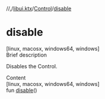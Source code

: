//[.](../../index.md)/[libui.ktx](../index.md)/[Control](index.md)/[disable](disable.md)



# disable  
[linux, macosx, windows64, windows]  
Brief description  


Disables the Control.

  
  
  
Content  
[linux, macosx, windows64, windows]  
fun [disable](disable.md)()  



